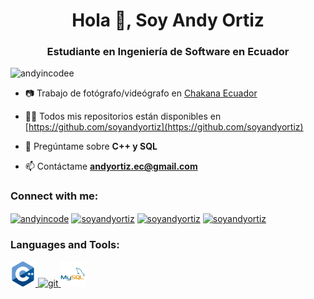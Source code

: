 <h1 align="center">Hola 👋, Soy Andy Ortiz</h1>
<h3 align="center">Estudiante en Ingeniería de Software en Ecuador</h3>

<p align="left"> <img src="https://komarev.com/ghpvc/?username=andyincodee&label=Profile%20views&color=0e75b6&style=flat" alt="andyincodee" /> </p>

- 📷 Trabajo de fotógrafo/videógrafo en [Chakana Ecuador](https://www.instagram.com/chakana_ecuador/)

- 👨‍💻 Todos mis repositorios están disponibles en [https://github.com/soyandyortiz](https://github.com/soyandyortiz)

- 💬 Pregúntame sobre **C++ y SQL**

- 📫 Contáctame **andyortiz.ec@gmail.com**

<h3 align="left">Connect with me:</h3>
<p align="left">
<a href="https://linkedin.com/in/andyincode" target="blank"><img align="center" src="https://raw.githubusercontent.com/rahuldkjain/github-profile-readme-generator/master/src/images/icons/Social/linked-in-alt.svg" alt="andyincode" height="30" width="40" /></a>
<a href="https://fb.com/soyandyortiz" target="blank"><img align="center" src="https://raw.githubusercontent.com/rahuldkjain/github-profile-readme-generator/master/src/images/icons/Social/facebook.svg" alt="soyandyortiz" height="30" width="40" /></a>
<a href="https://instagram.com/soyandyortiz" target="blank"><img align="center" src="https://raw.githubusercontent.com/rahuldkjain/github-profile-readme-generator/master/src/images/icons/Social/instagram.svg" alt="soyandyortiz" height="30" width="40" /></a>
<a href="https://www.youtube.com/c/soyandyortiz" target="blank"><img align="center" src="https://raw.githubusercontent.com/rahuldkjain/github-profile-readme-generator/master/src/images/icons/Social/youtube.svg" alt="soyandyortiz" height="30" width="40" /></a>
</p>

<h3 align="left">Languages and Tools:</h3>
<p align="left"> <a href="https://www.w3schools.com/cpp/" target="_blank" rel="noreferrer"> <img src="https://raw.githubusercontent.com/devicons/devicon/master/icons/cplusplus/cplusplus-original.svg" alt="cplusplus" width="40" height="40"/> </a> <a href="https://git-scm.com/" target="_blank" rel="noreferrer"> <img src="https://www.vectorlogo.zone/logos/git-scm/git-scm-icon.svg" alt="git" width="40" height="40"/> </a> <a href="https://www.mysql.com/" target="_blank" rel="noreferrer"> <img src="https://raw.githubusercontent.com/devicons/devicon/master/icons/mysql/mysql-original-wordmark.svg" alt="mysql" width="40" height="40"/> </a> </p>

